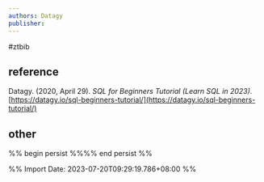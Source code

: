 ```yaml
---
authors: Datagy
publisher: 
---
```

#ztbib 
## reference
Datagy. (2020, April 29). _SQL for Beginners Tutorial (Learn SQL in 2023)_. [https://datagy.io/sql-beginners-tutorial/](https://datagy.io/sql-beginners-tutorial/)
## other
%% begin persist %%%% end persist %%

%% Import Date: 2023-07-20T09:29:19.786+08:00 %%
